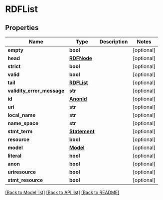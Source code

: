 # RDFList

## Properties
Name | Type | Description | Notes
------------ | ------------- | ------------- | -------------
**empty** | **bool** |  | [optional] 
**head** | [**RDFNode**](RDFNode.md) |  | [optional] 
**strict** | **bool** |  | [optional] 
**valid** | **bool** |  | [optional] 
**tail** | [**RDFList**](RDFList.md) |  | [optional] 
**validity_error_message** | **str** |  | [optional] 
**id** | [**AnonId**](AnonId.md) |  | [optional] 
**uri** | **str** |  | [optional] 
**local_name** | **str** |  | [optional] 
**name_space** | **str** |  | [optional] 
**stmt_term** | [**Statement**](Statement.md) |  | [optional] 
**resource** | **bool** |  | [optional] 
**model** | [**Model**](Model.md) |  | [optional] 
**literal** | **bool** |  | [optional] 
**anon** | **bool** |  | [optional] 
**uriresource** | **bool** |  | [optional] 
**stmt_resource** | **bool** |  | [optional] 

[[Back to Model list]](../README.md#documentation-for-models) [[Back to API list]](../README.md#documentation-for-api-endpoints) [[Back to README]](../README.md)


